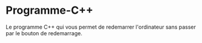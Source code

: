 # Programme-C++
Le programme C++ qui vous permet de redemarrer l'ordinateur sans passer par le bouton de redemarrage.
